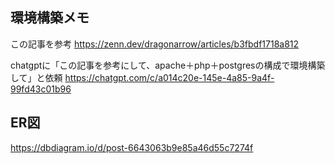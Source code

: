 
## 環境構築メモ
この記事を参考
https://zenn.dev/dragonarrow/articles/b3fbdf1718a812

chatgptに「この記事を参考にして、apache＋php＋postgresの構成で環境構築して」と依頼
https://chatgpt.com/c/a014c20e-145e-4a85-9a4f-99fd43c01b96

## ER図
https://dbdiagram.io/d/post-6643063b9e85a46d55c7274f

